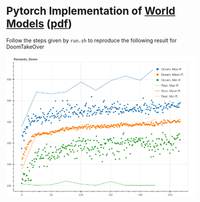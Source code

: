 # Pytorch Implementation of [World Models](https://worldmodels.github.io/) ([pdf](https://arxiv.org/abs/1803.10122))


Follow the steps given by ```run.sh``` to reproduce the following result for DoomTakeOver


![Plot](plot.png?raw=true "Title")

